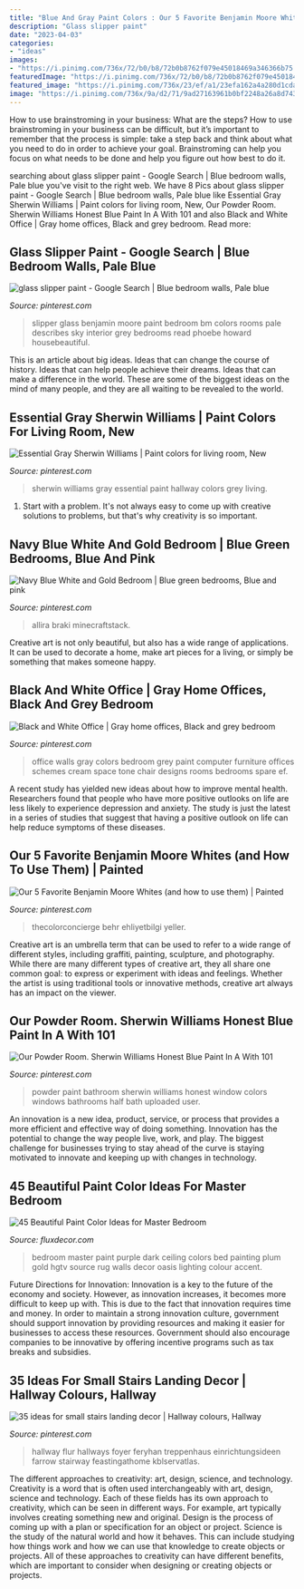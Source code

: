 ```yaml
---
title: "Blue And Gray Paint Colors : Our 5 Favorite Benjamin Moore Whites (and How To Use Them)"
description: "Glass slipper paint"
date: "2023-04-03"
categories:
- "ideas"
images:
- "https://i.pinimg.com/736x/72/b0/b8/72b0b8762f079e45018469a346366b75.jpg"
featuredImage: "https://i.pinimg.com/736x/72/b0/b8/72b0b8762f079e45018469a346366b75.jpg"
featured_image: "https://i.pinimg.com/736x/23/ef/a1/23efa162a4a280d1cda34da56e34f4e7--office-wall-colors-office-walls.jpg"
image: "https://i.pinimg.com/736x/9a/d2/71/9ad27163961b0bf2248a26a8d743f6cc.jpg"
---
```



How to use brainstroming in your business: What are the steps?
How to use brainstroming in your business can be difficult, but it’s important to remember that the process is simple: take a step back and think about what you need to do in order to achieve your goal. Brainstroming can help you focus on what needs to be done and help you figure out how best to do it.

	

		
searching about glass slipper paint - Google Search | Blue bedroom walls, Pale blue you've visit to the right web. We have 8 Pics about glass slipper paint - Google Search | Blue bedroom walls, Pale blue like Essential Gray Sherwin Williams | Paint colors for living room, New, Our Powder Room. Sherwin Williams Honest Blue Paint In A With 101 and also Black and White Office | Gray home offices, Black and grey bedroom. Read more:
		
    
## Glass Slipper Paint - Google Search | Blue Bedroom Walls, Pale Blue

<img loading=lazy src="https://i.pinimg.com/736x/79/df/60/79df6019d75b67202d82ac684fe0faea.jpg" onerror="this.onerror=null;this.src='https://tse1.mm.bing.net/th?id=OIP.qg2eHulVkREPTJ9BliiMGQAAAA&amp;pid=15.1';" alt="glass slipper paint - Google Search | Blue bedroom walls, Pale blue">

_Source: pinterest.com_

>slipper glass benjamin moore paint bedroom bm colors rooms pale describes sky interior grey bedrooms read phoebe howard housebeautiful. 

	

This is an article about big ideas. Ideas that can change the course of history. Ideas that can help people achieve their dreams. Ideas that can make a difference in the world. These are some of the biggest ideas on the mind of many people, and they are all waiting to be revealed to the world.

    
## Essential Gray Sherwin Williams | Paint Colors For Living Room, New

<img loading=lazy src="https://i.pinimg.com/736x/5d/c6/fe/5dc6fe83f0c23d12a401a99f1d19522d--essential-gray-sherwin-williams-basements.jpg" onerror="this.onerror=null;this.src='https://tse3.mm.bing.net/th?id=OIP.XOGolbDikep5WOSwJy2rHwHaJ3&amp;pid=15.1';" alt="Essential Gray Sherwin Williams | Paint colors for living room, New">

_Source: pinterest.com_

>sherwin williams gray essential paint hallway colors grey living. 

	

1. Start with a problem. It's not always easy to come up with creative solutions to problems, but that's why creativity is so important.

    
## Navy Blue White And Gold Bedroom | Blue Green Bedrooms, Blue And Pink

<img loading=lazy src="https://i.pinimg.com/736x/72/b0/b8/72b0b8762f079e45018469a346366b75.jpg" onerror="this.onerror=null;this.src='https://tse3.mm.bing.net/th?id=OIP.BF4zDVHe5T5qJ3nfYtgakQHaJ3&amp;pid=15.1';" alt="Navy Blue White and Gold Bedroom | Blue green bedrooms, Blue and pink">

_Source: pinterest.com_

>allira braki minecraftstack. 

	

Creative art is not only beautiful, but also has a wide range of applications. It can be used to decorate a home, make art pieces for a living, or simply be something that makes someone happy.

    
## Black And White Office | Gray Home Offices, Black And Grey Bedroom

<img loading=lazy src="https://i.pinimg.com/736x/23/ef/a1/23efa162a4a280d1cda34da56e34f4e7--office-wall-colors-office-walls.jpg" onerror="this.onerror=null;this.src='https://tse1.mm.bing.net/th?id=OIP.--3vVz83JEa-psvH2eTUpQHaJ4&amp;pid=15.1';" alt="Black and White Office | Gray home offices, Black and grey bedroom">

_Source: pinterest.com_

>office walls gray colors bedroom grey paint computer furniture offices schemes cream space tone chair designs rooms bedrooms spare ef. 

	

A recent study has yielded new ideas about how to improve mental health. Researchers found that people who have more positive outlooks on life are less likely to experience depression and anxiety. The study is just the latest in a series of studies that suggest that having a positive outlook on life can help reduce symptoms of these diseases.

    
## Our 5 Favorite Benjamin Moore Whites (and How To Use Them) | Painted

<img loading=lazy src="https://i.pinimg.com/736x/9a/d2/71/9ad27163961b0bf2248a26a8d743f6cc.jpg" onerror="this.onerror=null;this.src='https://tse4.mm.bing.net/th?id=OIP.foD8-qwNXKBF5_JfPjNwnAHaLG&amp;pid=15.1';" alt="Our 5 Favorite Benjamin Moore Whites (and how to use them) | Painted">

_Source: pinterest.com_

>thecolorconcierge behr ehliyetbilgi yeller. 

	

Creative art is an umbrella term that can be used to refer to a wide range of different styles, including graffiti, painting, sculpture, and photography. While there are many different types of creative art, they all share one common goal: to express or experiment with ideas and feelings. Whether the artist is using traditional tools or innovative methods, creative art always has an impact on the viewer.

    
## Our Powder Room. Sherwin Williams Honest Blue Paint In A With 101

<img loading=lazy src="https://i.pinimg.com/736x/8a/4c/fb/8a4cfb1d0d83581a751a81322abc0902.jpg" onerror="this.onerror=null;this.src='https://tse1.mm.bing.net/th?id=OIP.7kkpule9F0qeuc-7o7FF2QHaJ4&amp;pid=15.1';" alt="Our Powder Room. Sherwin Williams Honest Blue Paint In A With 101">

_Source: pinterest.com_

>powder paint bathroom sherwin williams honest window colors windows bathrooms half bath uploaded user. 

	

An innovation is a new idea, product, service, or process that provides a more efficient and effective way of doing something. Innovation has the potential to change the way people live, work, and play. The biggest challenge for businesses trying to stay ahead of the curve is staying motivated to innovate and keeping up with changes in technology.

    
## 45 Beautiful Paint Color Ideas For Master Bedroom

<img loading=lazy src="http://fluxdecor.com/wp-content/uploads/2015/05/master-bedroom-painting/11-master-bedroom-painting-ideas.jpg" onerror="this.onerror=null;this.src='https://tse4.mm.bing.net/th?id=OIP.FsWs3wr3oIwYXGXKHvAd6QHaJ4&amp;pid=15.1';" alt="45 Beautiful Paint Color Ideas for Master Bedroom">

_Source: fluxdecor.com_

>bedroom master paint purple dark ceiling colors bed painting plum gold hgtv source rug walls decor oasis lighting colour accent. 

	

Future Directions for Innovation:
Innovation is a key to the future of the economy and society. However, as innovation increases, it becomes more difficult to keep up with. This is due to the fact that innovation requires time and money. In order to maintain a strong innovation culture, government should support innovation by providing resources and making it easier for businesses to access these resources. Government should also encourage companies to be innovative by offering incentive programs such as tax breaks and subsidies.

    
## 35 Ideas For Small Stairs Landing Decor | Hallway Colours, Hallway

<img loading=lazy src="https://i.pinimg.com/736x/40/29/0b/40290b0f60e9fa07835b7e8269c9bb1e.jpg" onerror="this.onerror=null;this.src='https://tse3.mm.bing.net/th?id=OIP.DOwfcJlKlnNf6r11RKnshgAAAA&amp;pid=15.1';" alt="35 ideas for small stairs landing decor | Hallway colours, Hallway">

_Source: pinterest.com_

>hallway flur hallways foyer feryhan treppenhaus einrichtungsideen farrow stairway feastingathome kblservatlas. 

	

The different approaches to creativity: art, design, science, and technology.
Creativity is a word that is often used interchangeably with art, design, science and technology. Each of these fields has its own approach to creativity, which can be seen in different ways. For example, art typically involves creating something new and original. Design is the process of coming up with a plan or specification for an object or project. Science is the study of the natural world and how it behaves. This can include studying how things work and how we can use that knowledge to create objects or projects. All of these approaches to creativity can have different benefits, which are important to consider when designing or creating objects or projects.

